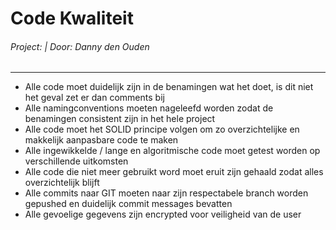 # Code Kwaliteit 
###### Project: | Door: Danny den Ouden
---
- Alle code moet duidelijk zijn in de benamingen wat het doet, is dit niet het geval zet er dan comments bij
- Alle namingconventions moeten nageleefd worden zodat de benamingen consistent zijn in het hele project
- Alle code moet het SOLID principe volgen om zo overzichtelijke en makkelijk aanpasbare code te maken
- Alle ingewikkelde / lange en algoritmische code moet getest worden op verschillende uitkomsten
- Alle code die niet meer gebruikt word moet eruit zijn gehaald zodat alles overzichtelijk blijft
- Alle commits naar GIT moeten naar zijn respectabele branch worden gepushed en duidelijk commit messages bevatten
- Alle gevoelige gegevens zijn encrypted voor veiligheid van de user
